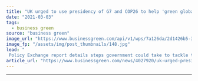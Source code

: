 ```yaml
---
title: "UK urged to use presidency of G7 and COP26 to help 'green global finance'"
date: "2021-03-03"
tags: 
  - business green
source: "business green"
image_url: "https://www.businessgreen.com/api/v1/wps/7a126da/2d1426b5-3f05-4553-8217-cd61af53a689/6/5761460337-cb0250c648-o-185x114.jpg"
image_fp: "/assets/img/post_thumbnails/148.jpg"
lead: "
 Policy Exchange report details steps government could take to tackle the environmental and climate risks plaguing the global financial system ..."
article_url: "https://www.businessgreen.com/news/4027920/uk-urged-presidency-g7-cop26-help-green-global-finance"
---
```


---
